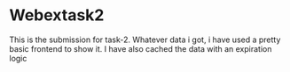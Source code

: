 # Webextask2
This is the submission for task-2.
Whatever data i got, i have used a pretty basic frontend to show it.
I have also cached the data with an expiration logic
